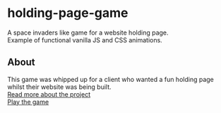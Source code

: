 # holding-page-game
A space invaders like game for a website holding page.  
Example of functional vanilla JS and CSS animations.

## About
This game was whipped up for a client who wanted a fun holding page whilst their website was being built.  
[Read more about the project](http://michja.com/holding-page-game)  
[Play the game](http://michja.com/demo/holding-page-game/)  
